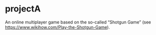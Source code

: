 # projectA
An online multiplayer game based on the so-called “Shotgun Game” (see https://www.wikihow.com/Play-the-Shotgun-Game).
